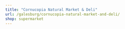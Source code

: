 ```yaml
---
title: "Cornucopia Natural Market & Deli"
url: /galesburg/cornucopia-natural-market-and-deli/
shop: supermarket
---
```


